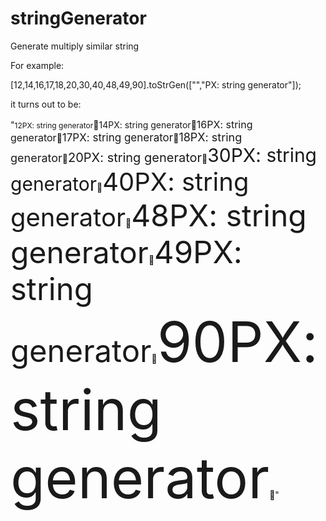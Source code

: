stringGenerator
===============

Generate multiply similar string


For example:

[12,14,16,17,18,20,30,40,48,49,90].toStrGen(["<span style='font-size:", "px;'>","PX: string generator</span>"]);

it turns out to be:

"<span style='font-size:12px;'>12PX: string generator</span><span style='font-size:14px;'>14PX: string generator</span><span style='font-size:16px;'>16PX: string generator</span><span style='font-size:17px;'>17PX: string generator</span><span style='font-size:18px;'>18PX: string generator</span><span style='font-size:20px;'>20PX: string generator</span><span style='font-size:30px;'>30PX: string generator</span><span style='font-size:40px;'>40PX: string generator</span><span style='font-size:48px;'>48PX: string generator</span><span style='font-size:49px;'>49PX: string generator</span><span style='font-size:90px;'>90PX: string generator</span>"
